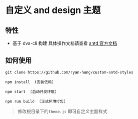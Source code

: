 # 自定义 and design 主题

## 特性

* 基于 dva-cli 构建 具体操作文档请查看 [antd 官方文档](https://ant.design/docs/react/customize-theme-cn)

## 如何使用
```
git clone https://github.com/ryan-hung/custom-antd-styles

npm install  (安装依赖)

npm start  (启动开发环境)

npm run build  (正式环境打包)
```
> 修改根目录下的`theme.js` 即可自定义主题样式 
